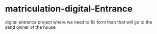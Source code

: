# matriculation-digital-Entrance
digital entrance project where we need to fiil form than that will go to the send owner of the house 
